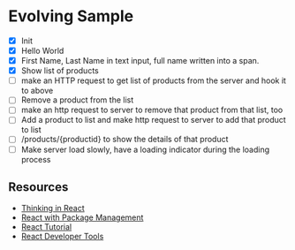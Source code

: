 # Evolving Sample

 - [x] Init
 - [x] Hello World
 - [x] First Name, Last Name in text input, full name written into a span.
 - [x] Show list of products
 - [ ] make an HTTP request to get list of products from the server and hook it to above
 - [ ] Remove a product from the list
 - [ ] make an http request to server to remove that product from that list, too
 - [ ] Add a product to list and make http request to server to add that product to list
 - [ ] /products/{productid} to show the details of that product
 - [ ] Make server load slowly, have a loading indicator during the loading process

## Resources

 - [Thinking in React](https://facebook.github.io/react/docs/thinking-in-react.html)
 - [React with Package Management](https://facebook.github.io/react/docs/package-management.html)
 - [React Tutorial](https://facebook.github.io/react/docs/tutorial.html)
 - [React Developer Tools](https://facebook.github.io/react/blog/2015/09/02/new-react-developer-tools.html)
